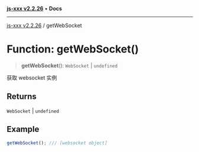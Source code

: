 [**js-xxx v2.2.26**](../README.md) • **Docs**

***

[js-xxx v2.2.26](../README.md) / getWebSocket

# Function: getWebSocket()

> **getWebSocket**(): `WebSocket` \| `undefined`

获取 websocket 实例

## Returns

`WebSocket` \| `undefined`

## Example

```ts
getWebSocket(); /// [websocket object]
```
